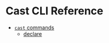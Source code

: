 # Cast CLI Reference

* [`cast` commands](./cast/index.html)
  * [declare](./cast/index.html#declare)
